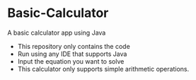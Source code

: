 # Basic-Calculator
A basic calculator app using Java
- This repository only contains the code
- Run using any IDE that supports Java
- Input the equation you want to solve
- This calculator only supports simple arithmetic operations.
